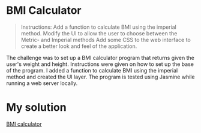 # BMI Calculator #

> Instructions: Add a function to calculate BMI using the imperial method.
Modify the UI to allow the user to choose between the Metric- and Imperial methods
Add some CSS to the web interface to create a better look and feel of the application.

The challenge was to set up a BMI calculator program that returns given the user's weight and height. Instructions were given on how to set up the base of the program. I added a function to calculate BMI using the imperial method and created the UI layer. The program is tested using Jasmine while running a web server locally.


# My solution #

[BMI calculator](https://lcegit.github.io/bmi_calculator/)
